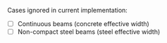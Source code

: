 Cases ignored in current implementation:
- [ ] Continuous beams (concrete effective width)
- [ ] Non-compact steel beams (steel effective width)
